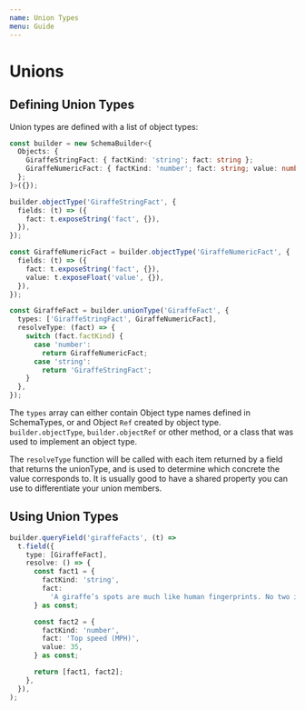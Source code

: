 ```yaml
---
name: Union Types
menu: Guide
---
```


# Unions

## Defining Union Types

Union types are defined with a list of object types:

```typescript
const builder = new SchemaBuilder<{
  Objects: {
    GiraffeStringFact: { factKind: 'string'; fact: string };
    GiraffeNumericFact: { factKind: 'number'; fact: string; value: number };
  };
}>({});

builder.objectType('GiraffeStringFact', {
  fields: (t) => ({
    fact: t.exposeString('fact', {}),
  }),
});

const GiraffeNumericFact = builder.objectType('GiraffeNumericFact', {
  fields: (t) => ({
    fact: t.exposeString('fact', {}),
    value: t.exposeFloat('value', {}),
  }),
});

const GiraffeFact = builder.unionType('GiraffeFact', {
  types: ['GiraffeStringFact', GiraffeNumericFact],
  resolveType: (fact) => {
    switch (fact.factKind) {
      case 'number':
        return GiraffeNumericFact;
      case 'string':
        return 'GiraffeStringFact';
    }
  },
});
```

The `types` array can either contain Object type names defined in SchemaTypes, or and Object `Ref`
created by object type. `builder.objectType`, `builder.objectRef` or other method, or a class that
was used to implement an object type.

The `resolveType` function will be called with each item returned by a field that returns the
unionType, and is used to determine which concrete the value corresponds to. It is usually good to
have a shared property you can use to differentiate your union members.

## Using Union Types

```typescript
builder.queryField('giraffeFacts', (t) =>
  t.field({
    type: [GiraffeFact],
    resolve: () => {
      const fact1 = {
        factKind: 'string',
        fact:
          'A giraffe’s spots are much like human fingerprints. No two individual giraffes have exactly the same pattern',
      } as const;

      const fact2 = {
        factKind: 'number',
        fact: 'Top speed (MPH)',
        value: 35,
      } as const;

      return [fact1, fact2];
    },
  }),
);
```
